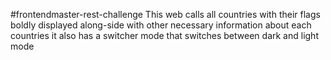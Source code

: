 #frontendmaster-rest-challenge
This web calls all countries with their flags boldly displayed along-side with other necessary information about each countries
it also has a switcher mode that switches between dark and light mode